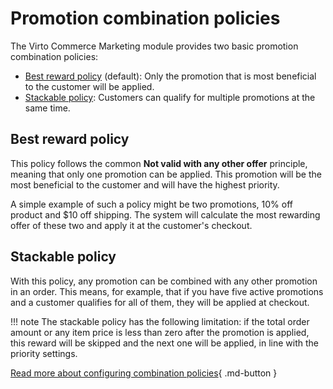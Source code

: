 # Promotion combination policies

The Virto Commerce Marketing module provides two basic promotion combination policies:  

* [Best reward policy](combining-active-promotions.md#best-reward-policy) (default): Only the promotion that is most beneficial to the customer will be applied.
* [Stackable policy](combining-active-promotions.md#stackable-policy): Customers can qualify for multiple promotions at the same time.

## Best reward policy

This policy follows the common **Not valid with any other offer** principle, meaning that only one promotion can be applied. This promotion will be the most beneficial to the customer and will have the highest priority.

A simple example of such a policy might be two promotions, 10% off product and $10 off shipping. The system will calculate the most rewarding offer of these two and apply it at the customer's checkout.

## Stackable policy

With this policy, any promotion can be combined with any other promotion in an order. This means, for example, that if you have five active promotions and a customer qualifies for all of them, they will be applied at checkout.

!!! note
	The stackable policy has the following limitation: if the total order amount or any item price is less than zero after the promotion is applied, this reward will be skipped and the next one will be applied, in line with the priority settings.

[Read more about configuring combination policies](settings.md){ .md-button }